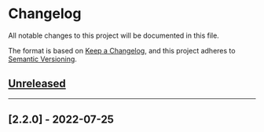 # Changelog

All notable changes to this project will be documented in this file.

The format is based on [Keep a Changelog](https://keepachangelog.com/en/1.0.0/),
and this project adheres to [Semantic Versioning](https://semver.org/spec/v2.0.0.html).

## [Unreleased](https://github.com/eduNEXT/tutor-contrib-edunext-distro/compare/v2.1.0...HEAD/)
---------------------

[2.2.0] - 2022-07-25
---------------------
<!-- Content should be placed here -->
